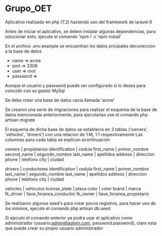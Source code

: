 # Grupo_OET
Aplicativo realizado en php (7.2) haciendo uso del framework de laravel 6

Antes de iniciar el aplicativo, se deben instalar algunas dependencias, para solucionar esto, ejecute el comando
'npm i' o 'npm install'

En el archivo .env.example se encuentran los datos pricipales deconeccion a la base de datos
- name => acme
- port => 3306
- user => root
- password => 

Aunque el usuario y password puede ser configurado si lo desea para coincidir con su gestor MySql

Se debe crear una base de datos vacia llamada 'acme'

Se crearon una serie de migraciones para realizar el esquema de la base de datos mencionada anteriormente, para ejecutarlas use el comando
php artisan migrate

El esquema de dicha base de datos se establecio en 3 tablas ('owners', 'vehicles', 'drivers') con una relacion de 1:M, 1:1 respectivamente
Las columnas para cada tabla se explican acontinuación

owners              | propietarios
    identification  | cedula
    first_name      | primer_nombre
    second_name     | segundo_nombre
    last_name       | apellidos
    address         | direccion
    phone           | telefono
    city            | ciudad

drivers             | conductores
    identification  | cedula
    first_name      | primer_nombre
    last_name       | segundo_nombre
    last_name       | apellidos
    address         | direccion
    phone           | telefono
    city            | ciudad

vehicles            | vehiculos
    license_plate   | placa
    color           | color
    brand           | marca
    fk_driver       | llave_foranea_conductor
    fk_owner        | llave_foranea_propietario

Se realizaron algunos seed's para crear pocos registros, para hacer uso de los mismos, ejecute el comando
php artisan db:seed

Si ejecuto el comando anterior ya podra usar el aplicativo como administrador (usuario:admin@admin.com, password:password), claro esta que puede crear su propio usuario administrador